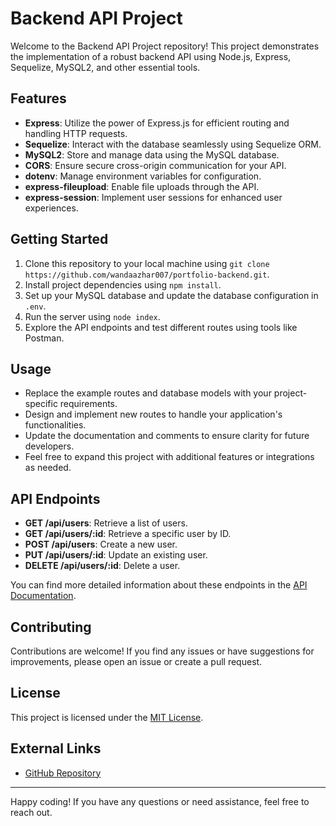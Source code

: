 # Backend API Project

Welcome to the Backend API Project repository! This project demonstrates the implementation of a robust backend API using Node.js, Express, Sequelize, MySQL2, and other essential tools.

## Features

- **Express**: Utilize the power of Express.js for efficient routing and handling HTTP requests.
- **Sequelize**: Interact with the database seamlessly using Sequelize ORM.
- **MySQL2**: Store and manage data using the MySQL database.
- **CORS**: Ensure secure cross-origin communication for your API.
- **dotenv**: Manage environment variables for configuration.
- **express-fileupload**: Enable file uploads through the API.
- **express-session**: Implement user sessions for enhanced user experiences.

## Getting Started

1. Clone this repository to your local machine using `git clone https://github.com/wandaazhar007/portfolio-backend.git`.
2. Install project dependencies using `npm install`.
3. Set up your MySQL database and update the database configuration in `.env`.
4. Run the server using `node index`.
5. Explore the API endpoints and test different routes using tools like Postman.

## Usage

- Replace the example routes and database models with your project-specific requirements.
- Design and implement new routes to handle your application's functionalities.
- Update the documentation and comments to ensure clarity for future developers.
- Feel free to expand this project with additional features or integrations as needed.

## API Endpoints

- **GET /api/users**: Retrieve a list of users.
- **GET /api/users/:id**: Retrieve a specific user by ID.
- **POST /api/users**: Create a new user.
- **PUT /api/users/:id**: Update an existing user.
- **DELETE /api/users/:id**: Delete a user.

You can find more detailed information about these endpoints in the [API Documentation](./docs/api-documentation.md).

## Contributing

Contributions are welcome! If you find any issues or have suggestions for improvements, please open an issue or create a pull request.

## License

This project is licensed under the [MIT License](LICENSE).

## External Links

- [GitHub Repository](https://github.com/wandaazhar007/portfolio-backend.git)

---

Happy coding! If you have any questions or need assistance, feel free to reach out.
